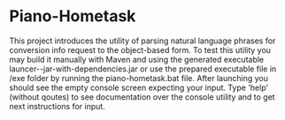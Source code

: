 # Piano-Hometask

This project introduces the utility of parsing natural language phrases for conversion info request to the object-based form. To test this utility you may build it manually with Maven and using the generated executable launcer-<VERSION>-jar-with-dependencies.jar or use the prepared executable file in /exe folder by running the piano-hometask.bat file.
After launching you should see the empty console screen expecting your input. Type 'help' (without qoutes) to see documentation over the console utility and to get next instructions for input. 
